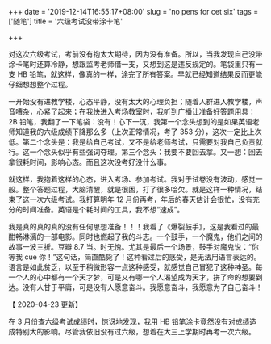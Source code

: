 +++
date = '2019-12-14T16:55:17+08:00'
slug = 'no pens for cet six'
tags = ['随笔']
title = '六级考试没带涂卡笔'

+++

对这次六级考试，考前没有抱太大期待，因为没有准备。所以，当我发现自己没带涂卡笔时还算冷静，想跟监考老师借一支，又想到这是违反规定的。笔袋里只有一支 HB 铅笔，就这样，像真的一样，涂完了所有答案。早就已经知道结果反而更能仔细想想整个过程。

一开始没有进教学楼，心态平静，没有太大的心理负担；随着人群进入教学楼，声音嘈杂，心紧了起来；在我快进入考场教室时，我听到广播让准备好答题用具：2B 铅笔，我翻了一下笔袋：没有！心下一沉，我第一个念头想到的是如果英语老师知道我的六级成绩下降那么多（上次正常情况，考了 353 分），这次一定比上次低。第二个念头是：我是给自己考试，又不是给老师考试，只需要对我自己负责就行。这一个念头似乎有些强词夺理。第三个念头：我要不要回去拿。又一想：回去拿很耗时间，影响心态。而且这次没考好没什么事。

就这样，我抱着这样的心态，进入考场、参加考试。我对于试卷没有波动，感觉一般。整个答题过程，大脑清醒，就是很困，打了很多哈欠。就是这样一种情况，结束了这一次六级考试。我打算明年 12 月份再考，年后的春天估计会很忙，没有充分的时间准备。英语是个耗时间的工具，我不想“速成”。

我是真的真的真的没有任何思想准备！！！我看了《爆裂鼓手》，这是我看过的最酣畅淋漓的一部电影。同时也燃起了我的斗志。一个鼓手，一个魔鬼，他们之间的故事一波三折。豆瓣 8.7 当。时无愧。尤其是最后一个场景，鼓手对魔鬼说：“你等我 cue 你！”这句话，简直酷毙了！这种看过后的感受，是无法用语言表达的。语言是如此贫乏，以至于稍微形容一点这种感受，就感觉自己冒犯了这种神圣。每一个人的心中都有一个天才梦，可是又有哪一个人渴望成为天才，拼了命的想要到达。没有人甘于平庸，可是没有人愿意奋斗。我愿意奋斗，我愿意为了自己奋斗！

【 2020-04-23 更新】

在 3 月份查六级考试成绩时，惊讶地发现，我用 HB 铅笔涂卡竟然没有对成绩造成特别大的影响。尽管我依旧没有过六级，想着在大三上学期时再考一次六级。
